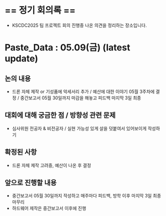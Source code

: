 # == 정기 회의록 ==
- KSCDC2025 팀 프로젝트 회의 진행중 나온 의견을 정리하는 장소입니다.

# Paste_Data : 05.09(금) (latest update) 

## 논의 내용
- 드론 자체 제작 or 기성품에 악세서리 추가 / 예산에 대한 이야기 05월 3주차에 결정 / 중간보고서 05월 30일까지 마감을 해놓고 피드백 마지막 3일 최종 

## 대회에 대해 궁금한 점 / 방향성 관련 문제
- 심사위원 전공자 & 비전공자 / 실현 가능성 있게 살을 덧붙여서 있어보이게 작성하기

## 확정된 사항
- 드론 자체 제작 고려중, 예산이 나온 후 결정

## 앞으로 진행할 내용
- 중간보고서 05월 30일까지 작성하고 매주마다 피드백, 방학 이후 마지막 3일 최종 마무리
- 하드웨어 제작은 중간보고서 이후에 진행


